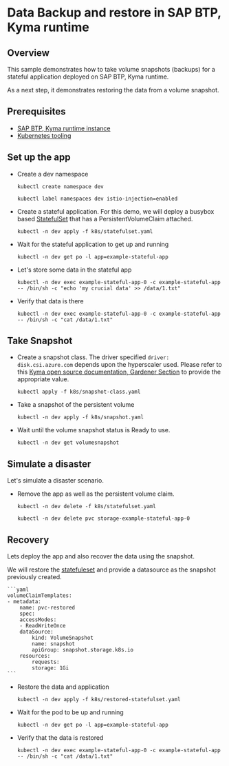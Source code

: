 # Data Backup and restore in SAP BTP, Kyma runtime

## Overview

This sample demonstrates how to take volume snapshots (backups) for a stateful application deployed on SAP BTP, Kyma runtime.

As a next step, it demonstrates restoring the data from a volume snapshot.

## Prerequisites

* [SAP BTP, Kyma runtime instance](../prerequisites/README.md#kyma)
* [Kubernetes tooling](../prerequisites/README.md#kubernetes)

## Set up the app

* Create a dev namespace

    ```shell script
    kubectl create namespace dev
    
    kubectl label namespaces dev istio-injection=enabled
    ```

* Create a stateful application. For this demo, we will deploy a busybox based [StatefulSet](k8s/statefulset.yaml) that has a PersistentVolumeClaim attached.

    ```shell script
    kubectl -n dev apply -f k8s/statefulset.yaml
    ```

* Wait for the stateful application to get up and running

    ```shell script
    kubectl -n dev get po -l app=example-stateful-app
    ```

* Let's store some data in the stateful app

    ```shell script
    kubectl -n dev exec example-stateful-app-0 -c example-stateful-app -- /bin/sh -c "echo 'my crucial data' >> /data/1.txt"
    ```

* Verify that data is there

    ```shell script
    kubectl -n dev exec example-stateful-app-0 -c example-stateful-app -- /bin/sh -c "cat /data/1.txt"
    ```

## Take Snapshot

* Create a snapshot class. The driver specified `driver: disk.csi.azure.com` depends upon the hyperscaler used. Please refer to this [Kyma open source documentation, Gardener Section](https://kyma-project.io/docs/kyma/latest/04-operation-guides/operations/10-backup-kyma/#create-on-demand-volume-snapshots) to provide the appropriate value.

    ```shell script
    kubectl apply -f k8s/snapshot-class.yaml
    ```

* Take a snapshot of the persistent volume

    ```shell script
    kubectl -n dev apply -f k8s/snapshot.yaml
    ```

* Wait until the volume snapshot status is Ready to use.

    ```shell script
    kubectl -n dev get volumesnapshot
    ```

## Simulate a disaster

Let's simulate a disaster scenario.

* Remove the app as well as the persistent volume claim.

    ```shell script
    kubectl -n dev delete -f k8s/statefulset.yaml

    kubectl -n dev delete pvc storage-example-stateful-app-0
    ```

## Recovery

Lets deploy the app and also recover the data using the snapshot.

We will restore the [statefuleset](k8s/restored-statefulset.yaml) and provide a datasource as the snapshot previously created.

    ```yaml
    volumeClaimTemplates:
    - metadata:
        name: pvc-restored
        spec:
        accessModes:
        - ReadWriteOnce
        dataSource:
            kind: VolumeSnapshot
            name: snapshot
            apiGroup: snapshot.storage.k8s.io
        resources:
            requests:
            storage: 1Gi
    ```

* Restore the data and application
  
    ```shell script
    kubectl -n dev apply -f k8s/restored-statefulset.yaml
    ```

* Wait for the pod to be up and running

    ```shell script
    kubectl -n dev get po -l app=example-stateful-app
    ```

* Verify that the data is restored

    ```shell script
    kubectl -n dev exec example-stateful-app-0 -c example-stateful-app -- /bin/sh -c "cat /data/1.txt"
    ```
